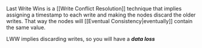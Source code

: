 Last Write Wins is a [[Write Conflict Resolution]] technique that implies assigning a timestamp to each write and making the nodes discard the older writes. That way the nodes will [[Eventual Consistency|eventually]] contain the same value.

LWW implies discarding writes, so you will have a ***data loss***